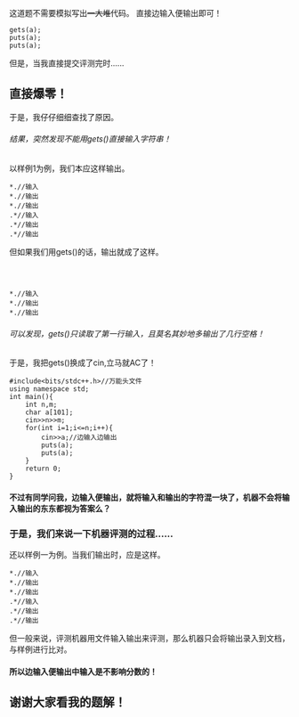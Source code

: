 这道题不需要模拟写出~~一大堆~~代码。
直接边输入便输出即可！
```
gets(a);
puts(a);
puts(a);
```
但是，当我直接提交评测完时......
## 直接爆零！
于是，我仔仔细细查找了原因。
###### 结果，突然发现不能用gets()直接输入字符串！
以样例1为例，我们本应这样输出。
```
*.//输入
*.//输出
*.//输出
.*//输入
.*//输出
.*//输出
```
但如果我们用gets()的话，输出就成了这样。
```



*.//输入
*.//输出
*.//输出
```
###### 可以发现，gets()只读取了第一行输入，且莫名其妙地多输出了几行空格！
于是，我把gets()换成了cin,立马就AC了！
```
#include<bits/stdc++.h>//万能头文件
using namespace std;
int main(){
	int n,m;
	char a[101];
	cin>>n>>m;
	for(int i=1;i<=n;i++){
		cin>>a;//边输入边输出
		puts(a);
		puts(a);
	}
	return 0;
} 
```
#### 不过有同学问我，边输入便输出，就将输入和输出的字符混一块了，机器不会将输入输出的东东都视为答案么？
### 于是，我们来说一下机器评测的过程......
还以样例一为例。当我们输出时，应是这样。
```
*.//输入
*.//输出
*.//输出
.*//输入
.*//输出
.*//输出
```
但一般来说，评测机器用文件输入输出来评测，那么机器只会将输出录入到文档，与样例进行比对。
#### 所以边输入便输出中输入是不影响分数的！
## 谢谢大家看我的题解！
